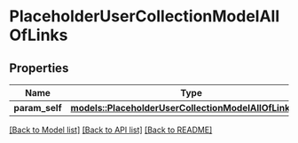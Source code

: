 # PlaceholderUserCollectionModelAllOfLinks

## Properties

Name | Type | Description | Notes
------------ | ------------- | ------------- | -------------
**param_self** | [**models::PlaceholderUserCollectionModelAllOfLinksSelf**](PlaceholderUserCollectionModel_allOf__links_self.md) |  | 

[[Back to Model list]](../README.md#documentation-for-models) [[Back to API list]](../README.md#documentation-for-api-endpoints) [[Back to README]](../README.md)


